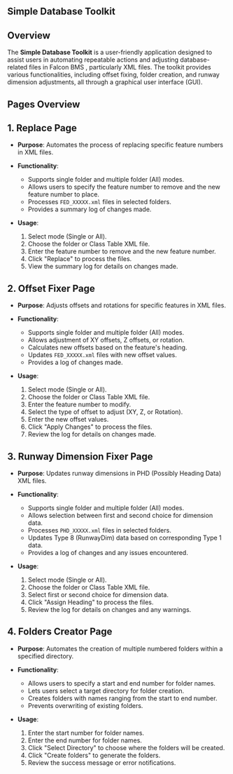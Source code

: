 ## Simple Database Toolkit

## Overview

The **Simple Database Toolkit** is a user-friendly application designed to assist users in automating repeatable actions and adjusting database-related files in Falcon BMS , particularly XML files. The toolkit provides various functionalities, including offset fixing, folder creation, and runway dimension adjustments, all through a graphical user
interface (GUI).

## Pages Overview

## 1. Replace Page

- **Purpose**: Automates the process of replacing specific feature numbers in XML files.

- **Functionality**:
  
  - Supports single folder and multiple folder (All) modes.
  - Allows users to specify the feature number to remove and the new feature number to place.
  - Processes `FED_XXXXX.xml` files in selected folders.
  - Provides a summary log of changes made.

- **Usage**:
  
  1. Select mode (Single or All).
  2. Choose the folder or Class Table XML file.
  3. Enter the feature number to remove and the new feature number.
  4. Click "Replace" to process the files.
  5. View the summary log for details on changes made.

## 2. Offset Fixer Page

- **Purpose**: Adjusts offsets and rotations for specific features in XML files.

- **Functionality**:
  
  - Supports single folder and multiple folder (All) modes.
  - Allows adjustment of XY offsets, Z offsets, or rotation.
  - Calculates new offsets based on the feature's heading.
  - Updates `FED_XXXXX.xml` files with new offset values.
  - Provides a log of changes made.

- **Usage**:
  
  1. Select mode (Single or All).
  2. Choose the folder or Class Table XML file.
  3. Enter the feature number to modify.
  4. Select the type of offset to adjust (XY, Z, or Rotation).
  5. Enter the new offset values.
  6. Click "Apply Changes" to process the files.
  7. Review the log for details on changes made.

## 3. Runway Dimension Fixer Page

- **Purpose**: Updates runway dimensions in PHD (Possibly Heading Data) XML files.

- **Functionality**:
  
  - Supports single folder and multiple folder (All) modes.
  - Allows selection between first and second choice for dimension data.
  - Processes `PHD_XXXXX.xml` files in selected folders.
  - Updates Type 8 (RunwayDim) data based on corresponding Type 1 data.
  - Provides a log of changes and any issues encountered.

- **Usage**:
  
  1. Select mode (Single or All).
  2. Choose the folder or Class Table XML file.
  3. Select first or second choice for dimension data.
  4. Click "Assign Heading" to process the files.
  5. Review the log for details on changes and any warnings.

## 4. Folders Creator Page

- **Purpose**: Automates the creation of multiple numbered folders within a specified directory.

- **Functionality**:
  
  - Allows users to specify a start and end number for folder names.
  - Lets users select a target directory for folder creation.
  - Creates folders with names ranging from the start to end number.
  - Prevents overwriting of existing folders.

- **Usage**:
  
  1. Enter the start number for folder names.
  2. Enter the end number for folder names.
  3. Click "Select Directory" to choose where the folders will be created.
  4. Click "Create folders" to generate the folders.
  5. Review the success message or error notifications.


